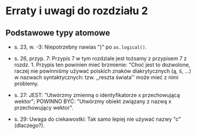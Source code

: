 # Erraty i uwagi do rozdziału 2 #
## Podstawowe typy atomowe     ##


* s. 23, w. -3:
   Niepotrzebny nawias ")" po `as.logical()`.

* s. 26, przyp. 7:
   Przypis 7 w tym rozdziale jest tożsamy z przypisem 7 z rozdz. 1.
   Przypis ten powinien mieć brzmienie:
   "Choć jest to dozwolone, raczej nie powinniśmy używać
   polskich znaków diakrytycznych (ą, ś, ...) w nazwach syntaktycznych:
   tzw. ,,reszta świata'' może mieć z nimi problemy.

* s. 27:
   JEST: "Utwórzmy zmienną o identyfikatorze x przechowującą wektor";
   POWINNO BYĆ: "Utwórzmy obiekt związany z nazwą x przechowujący wektor".

* s. 29:
   Uwaga do ciekawostki: Tak samo lepiej nie używać nazwy "c" (dlaczego?).
